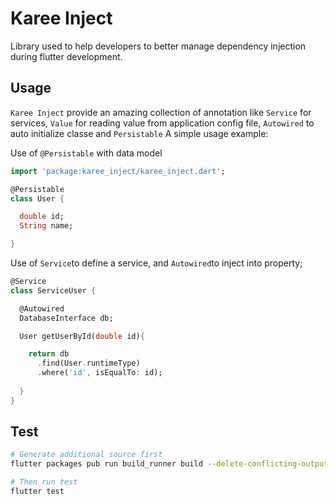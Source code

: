 # **Karee Inject**

 Library used to help developers
to better manage dependency injection during flutter development.

## Usage

`Karee Inject` provide an amazing collection of annotation like `Service` for services, `Value` for reading value from application config file, `Autowired` to auto initialize classe and `Persistable` 
A simple usage example:

Use of `@Persistable` with data model
```dart
import 'package:karee_inject/karee_inject.dart';

@Persistable
class User {

  double id;
  String name;

}
```

Use of `Service`to define a service, and `Autowired`to inject into property;

```dart
@Service
class ServiceUser {

  @Autowired
  DatabaseInterface db;

  User getUserById(double id){

    return db
      .find(User.runtimeType)
      .where('id', isEqualTo: id);
      
  }
}
```

## Test

```bash
# Generate additional source first
flutter packages pub run build_runner build --delete-conflicting-outputs

# Then run test
flutter test
```